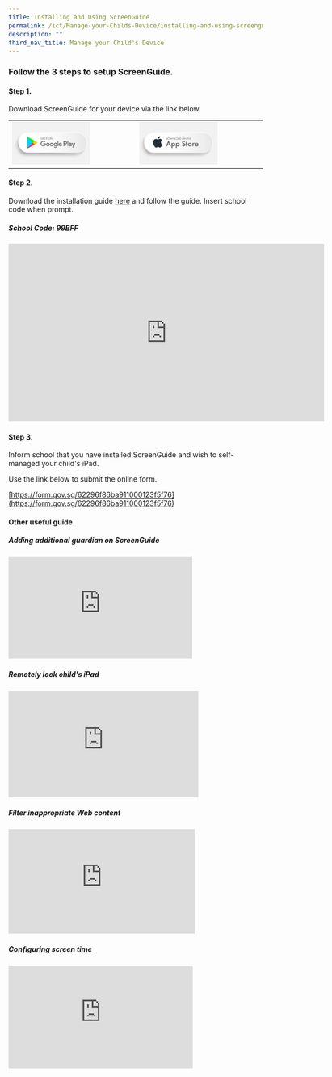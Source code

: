 ```yaml
---
title: Installing and Using ScreenGuide
permalink: /ict/Manage-your-Childs-Device/installing-and-using-screenguide/
description: ""
third_nav_title: Manage your Child's Device
---
```

### Follow the 3 steps to setup ScreenGuide.
 

#### Step 1.

Download ScreenGuide for your device via the link below.
 
|  |  |
|---|---|
| <a href="https://play.google.com/store/apps/details?id=com.mosyle.screenguide"><img style="width:65%" src="/images/usg1.png"></a> | <a href="https://apps.apple.com/us/app/screenguide-parental-control/id1114158345"><img style="width:65%" src="/images/usg2.png"></a> |

#### Step 2.

Download the installation guide [here](https://www-farrerparkpri-moe-edu-sg-admin.cwp.sg/qql/slot/u368/For%20Parents/TED%20%20Learning/screenguide_99BFF_en%20(2).pdf) and follow the guide. Insert school code when prompt.  

  

##### School Code: 99BFF

<iframe width="625" height="351" src="https://www.youtube.com/embed/bXI3G9waJVM?list=PLTHVutaljrzkHPotUmPLi9NFNBwgDVr2N" title="Tutorial: How to create your account and add your child’s iPad in ScreenGuide Parental Control App" frameborder="0" allow="accelerometer; autoplay; clipboard-write; encrypted-media; gyroscope; picture-in-picture" allowfullscreen></iframe>

#### Step 3.

Inform school that you have installed ScreenGuide and wish to self-managed your child's iPad.

Use the link below to submit the online form.

  

[https://form.gov.sg/62296f86ba911000123f5f76](https://form.gov.sg/62296f86ba911000123f5f76)

#### Other useful guide

##### Adding additional guardian on ScreenGuide

<iframe width="364" height="203" src="https://www.youtube.com/embed/fQT-Dp7ixsU" title="ScreenGuide 102 - Adding Additional Guardian to Family" frameborder="0" allow="accelerometer; autoplay; clipboard-write; encrypted-media; gyroscope; picture-in-picture" allowfullscreen></iframe>

##### Remotely lock child's iPad

<iframe width="376" height="211" src="https://www.youtube.com/embed/T9AY4eB_aWA?list=PLTHVutaljrzkHPotUmPLi9NFNBwgDVr2N" title="Learn how to remotely lock your child’s iPad using ScreenGuide App" frameborder="0" allow="accelerometer; autoplay; clipboard-write; encrypted-media; gyroscope; picture-in-picture" allowfullscreen></iframe>

##### Filter inappropriate Web content

<iframe width="369" height="207" src="https://www.youtube.com/embed/kwK49124dts?list=PLTHVutaljrzkHPotUmPLi9NFNBwgDVr2N" title="How to filter inappropriate Web content for your children" frameborder="0" allow="accelerometer; autoplay; clipboard-write; encrypted-media; gyroscope; picture-in-picture" allowfullscreen></iframe>

##### Configuring screen time

<iframe width="365" height="204" src="https://www.youtube.com/embed/fC1TnaMfI-E?list=PLTHVutaljrzkHPotUmPLi9NFNBwgDVr2N" title="How to configure Screen Time and balance your child's screen exposure" frameborder="0" allow="accelerometer; autoplay; clipboard-write; encrypted-media; gyroscope; picture-in-picture" allowfullscreen></iframe>
 